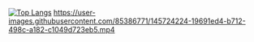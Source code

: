 [![Top Langs](https://github-readme-stats.vercel.app/api/top-langs/?username=smyilik&layout=compact)](https://github.com/smyilik/github-readme-stats)
https://user-images.githubusercontent.com/85386771/145724224-19691ed4-b712-498c-a182-c1049d723eb5.mp4
